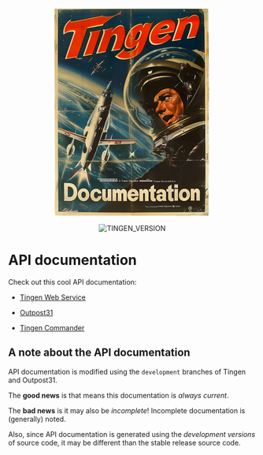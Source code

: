 <!-- u250401 -->

<div align="center">

  ![logo](../.github/image/logo/TingenDocumentation_logo_320x420.png)

  ![TINGEN_VERSION](https://img.shields.io/badge/TINGEN%2025.5-white?style=for-the-badge)

</div>

# API documentation

Check out this cool API documentation:

* [Tingen Web Service](https://spectrum-health-systems.github.io/Tingen-Documentation/API/Tingen-WebService/html/N_TingenWebService.htm)

* [Outpost31](https://spectrum-health-systems.github.io/Tingen-Documentation/API/Outpost31/index.html)

* [Tingen Commander](https://spectrum-health-systems.github.io/Tingen-Documentation/API/Tingen-Commander/html/N_TingenCommander.htm)

## A note about the API documentation

API documentation is modified using the `development` branches of Tingen and Outpost31.

The **good news** is that means this documentation is *always current*.

The **bad news** is it may also be *incomplete*! Incomplete documentation is (generally) noted.

Also, since API documentation is generated using the *development versions* of source code, it may be different than the stable release source code.
